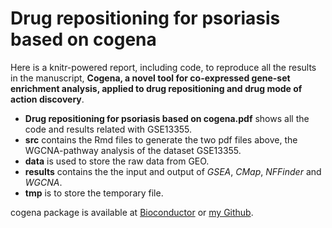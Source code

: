 # Drug repositioning for psoriasis based on cogena

Here is a knitr-powered report, including code, to reproduce all the results in 
the manuscript, **Cogena, a novel tool for co-expressed gene-set enrichment analysis, applied to drug repositioning and drug mode of action discovery**.


* __Drug repositioning for psoriasis based on cogena.pdf__ shows all the code and results related with GSE13355.
* __src__ contains the Rmd files to generate the two pdf files above, the WGCNA-pathway analysis of the dataset GSE13355.
* __data__ is used to store the raw data from GEO.
* __results__ contains the the input and output of _GSEA_, _CMap_,  _NFFinder_ and _WGCNA_.
* __tmp__ is to store the temporary file.

cogena package is available at [Bioconductor](https://bioconductor.org/packages/cogena/) or [my Github](https://github.com/zhilongjia/cogena).
